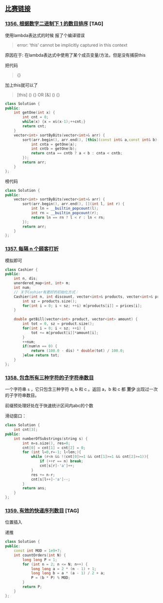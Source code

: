 ## [比赛链接](https://leetcode.cn/contest/biweekly-contest-20/)


### [1356. 根据数字二进制下 1 的数目排序](https://leetcode.cn/problems/sort-integers-by-the-number-of-1-bits/) [TAG]

使用lambda表达式的时候 报了个编译错误

> error: ‘this’ cannot be implicitly captured in this context

原因在于: 在lambda表达式中使用了某个成员变量/方法，但是没有捕获this

把代码

> [](){}

加上this就可以了

> [this] () {}			OR 		[&] () {}

```c++
class Solution {
public:
    int getOne(int x) {
        int cnt = 0;
        while(x) {x = x&(x-1);++cnt;}
        return cnt;
    }
    vector<int> sortByBits(vector<int>& arr) {
        sort(arr.begin(), arr.end(), [this](const int& a,const int& b)->bool{
            int cnta = getOne(a);
            int cntb = getOne(b);
            return cnta == cntb ? a < b : cnta < cntb;
        });
        return arr;
    }
};
```

榜代码

```c++
class Solution {
public:
    vector<int> sortByBits(vector<int>& arr) {
        sort(arr.begin(), arr.end(), [](int l, int r) {
            int ln = __builtin_popcount(l);
            int rn = __builtin_popcount(r);
            return ln == rn ? l < r : ln < rn;
        });
       	return arr;
    }
};
```


### [1357. 每隔 n 个顾客打折](https://leetcode.cn/problems/apply-discount-every-n-orders/)

模拟即可

```c++
class Cashier {
public:
    int n, dis;
    unordered_map<int, int> m;
    int num;
  	// 关于Cashier有更好的初始化方式：
    Cashier(int n, int discount, vector<int>& products, vector<int>& prices):n(n), dis(discount), num(0) {
        int sz = products.size();
        for(int i = 0; i < sz; ++i) m[products[i]] = prices[i];
    }
    
    double getBill(vector<int> product, vector<int> amount) {
        int tot = 0, sz = product.size();
        for(int i = 0; i < sz; ++i) {
            tot += m[product[i]]*amount[i];
        }
        ++num;
        if(num%n == 0) {
            return (100.0 - dis) * double(tot) / 100.0; 
        }else return tot;
    }
};
```



### [1358. 包含所有三种字符的子字符串数目](https://leetcode.cn/problems/number-of-substrings-containing-all-three-characters/) 

一个字符串 `s` ，它只包含三种字符 a, b 和 c 。返回 a，b 和 c 都 **至少** 出现过一次的子字符串数目。

前缀预处理好处在于快速统计区间内abc的个数

滑动窗口：

```c++
class Solution {
    int cnt[3];
public:
    int numberOfSubstrings(string s) {
        int n=s.size(), res=0;
        cnt[0] = cnt[1] = cnt[2] = 0;
        for (int l=0,r=-1; l<len;){
            while (r<n && !(cnt[0]>=1 && cnt[1]>=1 && cnt[2]>=1)){
                if (++r == n) break;
                cnt[s[r]-'a']++;
            }
            res += n-r;
            cnt[s[l++]-'a']--;
        }
        return ans;
    }
};
```

### [1359. 有效的快递序列数目](https://leetcode.cn/problems/count-all-valid-pickup-and-delivery-options/) [TAG]

位置插入

递推

```c++
class Solution {
public:
    const int MOD = 1e9+7;
    int countOrders(int N) {
        long long P = 1;
        for (int n = 2; n <= N; n++) {
            long long a = 2 * (n - 1) + 1;
            long long b = a * (a - 1) / 2 + a;
            P = (b * P) % MOD;
        }
        return P;
    }
};
```
